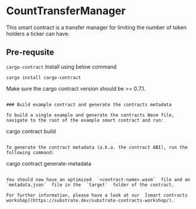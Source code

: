 # CountTransferManager
This smart contract is a transfer manager for limiting the number of token holders a ticker can have.
  

## Pre-requsite
`cargo-contract` Install using below command
```
cargo install cargo-contract
```

Make sure the cargo contract version should be >= 0.7.1.
```

### Build example contract and generate the contracts metadata

To build a single example and generate the contracts Wasm file, navigate to the root of the example smart contract and run:

```
cargo contract build

```

To generate the contract metadata (a.k.a. the contract ABI), run the following command:

```
cargo contract generate-metadata

```

You should now have an optimized  `<contract-name>.wasm`  file and an  `metadata.json`  file in the  `target`  folder of the contract.

For further information, please have a look at our  [smart contracts workshop](https://substrate.dev/substrate-contracts-workshop/).